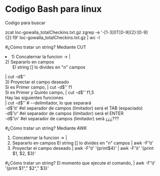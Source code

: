 # Codigo Bash para linux

Codigo para buscar 

zcat loc-gowalla_totalCheckins.txt.gz
zgrep -e '-[1-3]0T[0-9]\{2\}:[0-9]\{2\}:19' loc-gowalla_totalCheckins.txt.gz | wc -l

#¿Cómo tratar un string?
Mediante CUT <br />
<li>
1) Concaternar la funcion -> | <br />
2) Separarlo en campos <br />
<ul>El string [] lo divides en "n" campos </ul>
    | cut -d$''<br />
3) Proyectar el campo deseado<br />
    Si es Primer campo, | cut -d$'' f1 <br />
    Si es Primer y Quinto campo, | cut -d$'' f1,5 <br />
</li>
Hay las siguientes funciones<br />
| cut -d$'' # --delimitador, lo que separará<br />
-d$'\t' #el separador de campos (limitador) será el TAB (espaciado)<br />
-d$'\r' #el separador de campos (limitador) será el ENTER<br />
-d$'\n' #el separador de campos (limitador) será ¿¿¿???<br />

#¿Cómo tratar un string?
Mediante AWK
1) Concaternar la funcion -> |
2) Separarlo en campos
    El string [] lo divides en "n" campos
    | awk -F'\t'
3) Proyectar el campo deseado
    | awk -F'\t' '{print$4}'
    | awk -F'\t' '{print $1, $2, $3}'


#¿Cómo tratar un string?
El momento que ejecute el comando, 
| awk -F'\t' '{print $1"," $2"," $3}'
